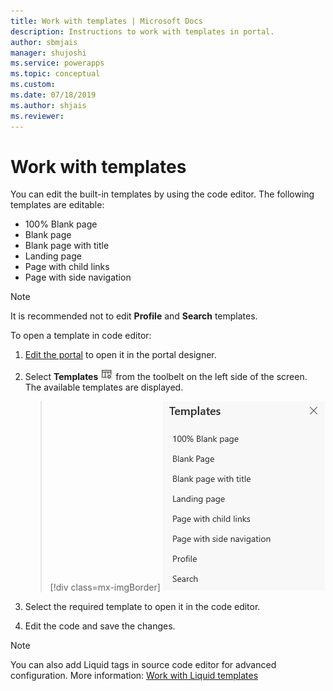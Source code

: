 ```yaml
---
title: Work with templates | Microsoft Docs
description: Instructions to work with templates in portal.
author: sbmjais
manager: shujoshi
ms.service: powerapps
ms.topic: conceptual
ms.custom: 
ms.date: 07/18/2019
ms.author: shjais
ms.reviewer:
---
```


# Work with templates

You can edit the built-in templates by using the code editor. The following templates are editable:

- 100% Blank page
- Blank page
- Blank page with title
- Landing page
- Page with child links
- Page with side navigation

> [!NOTE]
> It is recommended not to edit **Profile** and **Search** templates.

To open a template in code editor:

1.  [Edit the portal](manage-existing-portals.md#edit) to open it in the portal designer.  

2.  Select **Templates** ![templates icon](media/templates-icon.png "Templates icon") from the toolbelt on the left side of the screen. The available templates are displayed.  

    > [!div class=mx-imgBorder]
    > ![templates pane](media/templates-pane.png "Templates pane")  

3.  Select the required template to open it in the code editor.

4.  Edit the code and save the changes.

> [!NOTE]
> You can also add Liquid tags in source code editor for advanced configuration. More information: [Work with Liquid templates](https://docs.microsoft.com/en-us/dynamics365/customer-engagement/portals/custom-templates-dynamic-content)